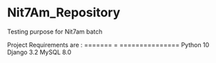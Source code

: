 # Nit7Am_Repository
Testing purpose for Nit7am batch

Project Requirements are :
======= = ===============
Python 10
Django 3.2
MySQL 8.0
